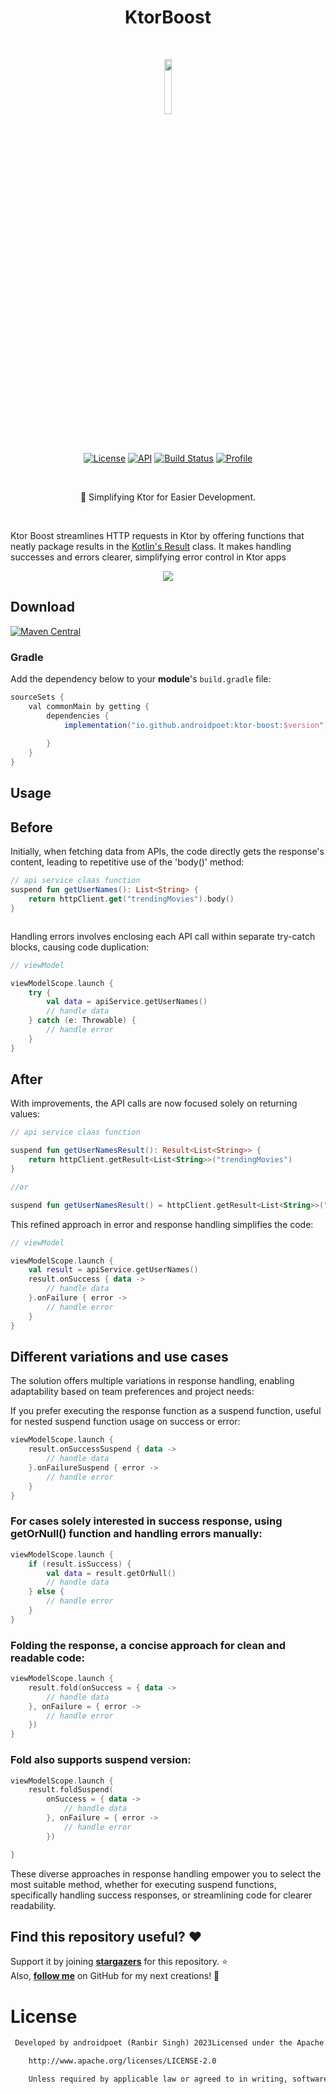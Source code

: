 <h1 align="center">KtorBoost</h1></br>



<p align="center">
	<img src="https://github.com/AndroidPoet/KtorBoost/assets/13647384/bc97617b-73e3-4298-a2d6-3bd62db97887" width="15%"/>

</p> <br>

<p align="center">
  <a href="https://opensource.org/licenses/Apache-2.0"><img alt="License" src="https://img.shields.io/badge/License-Apache%202.0-blue.svg"/></a>
  <a href="https://android-arsenal.com/api?level=21"><img alt="API" src="https://img.shields.io/badge/API-21%2B-brightgreen.svg?style=flat"/></a>
  <a href="https://github.com/androidpoet/KtorBoost/actions/workflows/build.yml"><img alt="Build Status" 
  src="https://github.com/androidpoet/KtorBoost/actions/workflows/build.yml/badge.svg"/></a>
 <a href="https://github.com/androidpoet"><img alt="Profile" src="https://user-images.githubusercontent.com/13647384/162662962-82e3c1eb-baf8-4e21-ad26-d4c4e3c31e44.svg"/></a>
</p><br>




<p align="center">
🚀 Simplifying Ktor for Easier Development.
</p><br>

Ktor Boost streamlines HTTP requests in Ktor by offering functions that neatly package results in
the [Kotlin's Result](https://kotlinlang.org/api/latest/jvm/stdlib/kotlin/-result/) class. It makes
handling successes and errors clearer, simplifying error control in Ktor apps


<p align="center">
<img src="https://github.com/AndroidPoet/KtorBoost/assets/13647384/7f99beb3-10a4-4795-a8d0-d70403a2555a"
"/>
</p>

## Download

[![Maven Central](https://img.shields.io/maven-central/v/io.github.androidpoet/ktor-boost.svg?label=Maven%20Central)](https://search.maven.org/search?q=g:%22io.github.androidpoet%22%20AND%20a:%22ktor-boost%22)

### Gradle

Add the dependency below to your **module**'s `build.gradle` file:

```gradle
sourceSets {
    val commonMain by getting {
        dependencies {
            implementation("io.github.androidpoet:ktor-boost:$version")
    
        }
    }
}
```

## Usage

## Before

Initially, when fetching data from APIs, the code directly gets the response's content, leading to
repetitive use of the 'body()' method:

```kotlin
// api service claas function 
suspend fun getUserNames(): List<String> {
    return httpClient.get("trendingMovies").body()
}



```

Handling errors involves enclosing each API call within separate try-catch blocks, causing code
duplication:

```kotlin
// viewModel

viewModelScope.launch {
    try {
        val data = apiService.getUserNames()
        // handle data
    } catch (e: Throwable) {
        // handle error 
    }
}


```

## After

With improvements, the API calls are now focused solely on returning values:

```kotlin
// api service claas function 

suspend fun getUserNamesResult(): Result<List<String>> {
    return httpClient.getResult<List<String>>("trendingMovies")
}

//or

suspend fun getUserNamesResult() = httpClient.getResult<List<String>>("trendingMovies")

```

This refined approach in error and response handling simplifies the code:

```kotlin
// viewModel

viewModelScope.launch {
    val result = apiService.getUserNames()
    result.onSuccess { data ->
        // handle data
    }.onFailure { error ->
        // handle error 
    }
}

```

## Different variations and use cases

The solution offers multiple variations in response handling, enabling adaptability based on team
preferences and project needs:

If you prefer executing the response function as a suspend function, useful for nested suspend
function usage on success or error:

```kotlin
viewModelScope.launch {
    result.onSuccessSuspend { data ->
        // handle data
    }.onFailureSuspend { error ->
        // handle error
    }
}

```

### For cases solely interested in success response, using getOrNull() function and handling errors manually:

```kotlin
viewModelScope.launch {
    if (result.isSuccess) {
        val data = result.getOrNull()
        // handle data
    } else {
        // handle error
    }
}

```

### Folding the response, a concise approach for clean and readable code:

```kotlin
viewModelScope.launch {
    result.fold(onSuccess = { data ->
        // handle data
    }, onFailure = { error ->
        // handle error
    })
}

```

### Fold also supports suspend version:

```kotlin
viewModelScope.launch {
    result.foldSuspend(
        onSuccess = { data ->
            // handle data
        }, onFailure = { error ->
            // handle error
        })

}

```

These diverse approaches in response handling empower you to select the most suitable method,
whether for executing suspend functions,
specifically handling success responses, or streamlining code for clearer readability.

## Find this repository useful? :heart:

Support it by joining __[stargazers](https://github.com/androidpoet/KtorBoost/stargazers)__ for this
repository. :star: <br>
Also, __[follow me](https://github.com/androidpoet)__ on GitHub for my next creations! 🤩

# License

```xml
 Developed by androidpoet (Ranbir Singh) 2023Licensed under the Apache License, Version 2.0 (the "License");you may not use this file except in compliance with the License.You may obtain a copy of the License at

    http://www.apache.org/licenses/LICENSE-2.0

    Unless required by applicable law or agreed to in writing, softwaredistributed under the License is distributed on an "AS IS" BASIS,WITHOUT WARRANTIES OR CONDITIONS OF ANY KIND, either express or implied.See the License for the specific language governing permissions andlimitations under the License..
```
